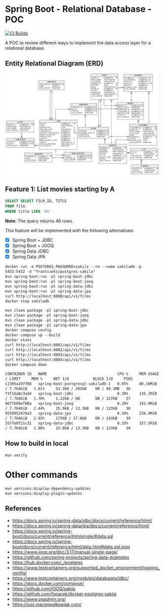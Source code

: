 # Spring Boot - Relational Database - POC

[![CI Builds](https://github.com/jabrena/spring-boot-postgresql/actions/workflows/build.yaml/badge.svg)](https://github.com/jabrena/spring-boot-postgresql/actions/workflows/build.yaml)

A POC to review different ways to implement
the data access layer for a relational database.

## Entity Relational Diagram (ERD)

![](docs/erd.png)

## Feature 1: List movies starting by A

```sql
SELECT SELECT FILM_ID, TITLE
FROM film
WHERE title LIKE 'A%'
```

**Note:** The query returns 46 rows.

This feature will be implemented with the following alternatives:

- [x] Spring Boot + JDBC
- [x] Spring Boot + JOOQ
- [x] Spring Data JDBC
- [x] Spring Data JPA

```shell
docker run -e POSTGRES_PASSWORD=sakila --rm --name sakiladb -p 5432:5432 -d "frantiseks/postgres-sakila"
mvn spring-boot:run -pl spring-boot-jdbc
mvn spring-boot:run -pl spring-boot-jooq
mvn spring-boot:run -pl spring-data-jdbc
mvn spring-boot:run -pl spring-data-jpa
curl http://localhost:8080/api/v1/films
docker stop sakiladb
```

```shell
mvn clean package -pl spring-boot-jdbc
mvn clean package -pl spring-boot-jooq
mvn clean package -pl spring-data-jdbc
mvn clean package -pl spring-data-jpa
docker compose config
docker compose up --build
docker stats
curl http://localhost:8081/api/v1/films
curl http://localhost:8082/api/v1/films
curl http://localhost:8083/api/v1/films
curl http://localhost:8084/api/v1/films
docker compose down
```

```
CONTAINER ID   NAME                                CPU %     MEM USAGE / LIMIT     MEM %     NET I/O           BLOCK I/O     PIDS
c2305a197f88   spring-boot-postgresql-sakiladb-1   0.05%     80.16MiB / 7.764GiB   1.01%     53.3kB / 202kB    0B / 80.1MB   36
73f16a8c3ad4   spring-boot-jdbc                    0.30%     135.1MiB / 7.764GiB   1.70%     1.22kB / 0B       0B / 127kB    37
967f606ef00a   spring-boot-jooq                    0.38%     193.9MiB / 7.764GiB   2.44%     15.9kB / 13.3kB   0B / 123kB    38
9558952476a3   spring-data-jpa                     0.39%     234.4MiB / 7.764GiB   2.95%     175kB / 27.8kB    0B / 143kB    39
357fe0f21c31   spring-data-jdbc                    0.33%     157.5MiB / 7.764GiB   1.98%     15.8kB / 13.3kB   0B / 123kB    38
```

## How to build in local

```
mvn verify
```

# Other commands

```shell
mvn versions:display-dependency-updates
mvn versions:display-plugin-updates
```

## References

- https://docs.spring.io/spring-data/jdbc/docs/current/reference/html/
- https://docs.spring.io/spring-data/jpa/docs/current/reference/html/
- https://docs.spring.io/spring-boot/docs/current/reference/htmlsingle/#data.sql
- https://docs.spring.io/spring-boot/docs/current/reference/html/data.html#data.sql.jooq
- https://www.jooq.org/doc/3.17/manual-single-page/
- https://github.com/spring-projects/spring-data-examples
- https://hub.docker.com/_/postgres
- https://www.testcontainers.org/supported_docker_environment/logging_config/
- https://www.testcontainers.org/modules/databases/jdbc/
- https://docs.docker.com/compose/
- https://github.com/jOOQ/sakila
- https://github.com/fspacek/docker-postgres-sakila
- https://www.pgadmin.org/
- https://just.maciejwalkowiak.com/
